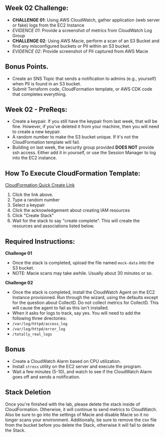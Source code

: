 ## Week 02 Challenge: 
- **CHALLENGE 01**: Using AWS CloudWatch, gather application (web server or fake) logs from the EC2 Instance
- *EVIDENCE 01*: Provide a screenshot of metrics from CloudWatch Log Group
- **CHALLENGE 02**: Using AWS Macie, perform a scan of an S3 Bucket and find any misconfigured buckets or PII within an S3 bucket. 
- *EVIDENCE 02*: Provide screenshot of PII captured from AWS Macie
## Bonus Points.
- Create an SNS Topic that sends a notification to admins (e.g., yourself) when PII is found in an S3 bucket. 
- Submit Terraform code, CloudFormation template, or AWS CDK code that completes everything.
## Week 02 - PreReqs: 
- Create a keypair. If you still have the keypair from last week, that will be fine. However, if you've deleted it from your machine, then you will need to create a new keypair. 
- A random number to make the S3 bucket unique. If it's not the CloudFormation template will fail. 
- Building on last week, the security group provided **DOES NOT** provide ssh access. Either add it in yourself, or use the Session Manager to log into the EC2 instance. 
## How To Execute CloudFormation Template:
[CloudFormation Quick Create Link](https://us-east-1.console.aws.amazon.com/cloudformation/home?region=us-east-1#/stacks/create/review?templateURL=https://aws-security-labs.s3.amazonaws.com/week-02-cloudformation-template/week-02.yml&stackName=week-02-stack)
1. Click the link above.
2. Type a random number
3. Select a keypair
4. Click the acknowledgement about creating IAM resources
5. Click "Create Stack"
6. Wait for the stack to say "create complete". This will create the resources and associations listed below.

## Required Instructions: 
**Challenge 01**
- Once the stack is completed, upload the file named `mock-data` into the S3 bucket. 
- NOTE: Macie scans may take awhile. Usually about 30 minutes or so. 

**Challenge 02**
- Once the stack is completed, install the CloudWatch Agent on the EC2 Instance provisioned. Run through the wizard, using the defaults except for the question about CollectD. Do not collect metrics for CollectD. This will cause the agent to fail as this isn't installed. 
- When it asks for logs to track, say yes. You will need to add the following three directories: 
- `/var/log/httpd/access_log`
- `/var/log/httpd/error_log`
- `/totally_real_logs`


## Bonus 
- Create a CloudWatch Alarm based on CPU utilization. 
- Install `stress` utility on the EC2 server and execute the program. 
- Wait a few minutes (5-10), and watch to see if the CloudWatch Alarm goes off and sends a notification. 

## Stack Deletion 
Once you're finished with the lab, please delete the stack inside of CloudFormation. Otherwise, it will continue to send metrics to CloudWatch. Also be sure to go into the settings of Macie and disable Macie so it no longer scans your environment. Additionally, be sure to remove the csv file from the bucket before you delete the Stack, otherwise it will fail to delete the Stack. 
